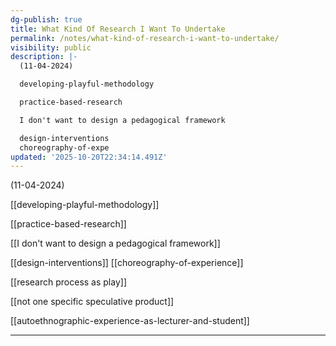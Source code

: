 ```yaml
---
dg-publish: true
title: What Kind Of Research I Want To Undertake
permalink: /notes/what-kind-of-research-i-want-to-undertake/
visibility: public
description: |-
  (11-04-2024)

  developing-playful-methodology

  practice-based-research

  I don't want to design a pedagogical framework

  design-interventions
  choreography-of-expe
updated: '2025-10-20T22:34:14.491Z'
---
```

(11-04-2024)

[[developing-playful-methodology]]

[[practice-based-research]]

[[I don't want to design a pedagogical framework]]

[[design-interventions]]
[[choreography-of-experience]]

[[research process as play]] 

[[not one specific speculative product]]

[[autoethnographic-experience-as-lecturer-and-student]]

---
